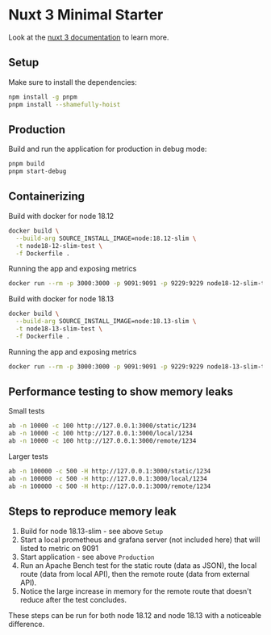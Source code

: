 # Nuxt 3 Minimal Starter

Look at the [nuxt 3 documentation](https://v3.nuxtjs.org) to learn more.

## Setup

Make sure to install the dependencies:

```bash
npm install -g pnpm
pnpm install --shamefully-hoist
```

## Production

Build and run the application for production in debug mode:

```bash
pnpm build
pnpm start-debug
```

## Containerizing

Build with docker for node 18.12
```bash
docker build \
  --build-arg SOURCE_INSTALL_IMAGE=node:18.12-slim \
  -t node18-12-slim-test \
  -f Dockerfile .
```
Running the app and exposing metrics
```bash
docker run --rm -p 3000:3000 -p 9091:9091 -p 9229:9229 node18-12-slim-test
```

Build with docker for node 18.13
```bash
docker build \
  --build-arg SOURCE_INSTALL_IMAGE=node:18.13-slim \
  -t node18-13-slim-test \
  -f Dockerfile .
```
Running the app and exposing metrics
```bash
docker run --rm -p 3000:3000 -p 9091:9091 -p 9229:9229 node18-13-slim-test
```

## Performance testing to show memory leaks

Small tests
```bash
ab -n 10000 -c 100 http://127.0.0.1:3000/static/1234
ab -n 10000 -c 100 http://127.0.0.1:3000/local/1234
ab -n 10000 -c 100 http://127.0.0.1:3000/remote/1234
```

Larger tests
```bash
ab -n 100000 -c 500 -H http://127.0.0.1:3000/static/1234
ab -n 100000 -c 500 -H http://127.0.0.1:3000/local/1234
ab -n 100000 -c 500 -H http://127.0.0.1:3000/remote/1234
```

## Steps to reproduce memory leak
1. Build for node 18.13-slim - see above `Setup`
2. Start a local prometheus and grafana server (not included here) that will listed to metric on 9091
3. Start application - see above `Production`
4. Run an Apache Bench test for the static route (data as JSON), the local route (data from local API), then the remote route (data from external API).
5. Notice the large increase in memory for the remote route that doesn't reduce after the test concludes.

These steps can be run for both node 18.12 and node 18.13 with a noticeable difference.
